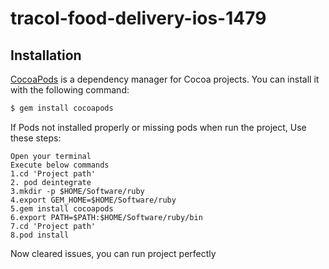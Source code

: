 # tracol-food-delivery-ios-1479

## Installation
[CocoaPods](http://cocoapods.org) is a dependency manager for Cocoa projects. You can install it with the following command:

```bash
$ gem install cocoapods
```

If Pods not installed properly or missing pods when run the project, Use these steps:
```
Open your terminal 
Execute below commands
1.cd 'Project path'
2. pod deintegrate
3.mkdir -p $HOME/Software/ruby
4.export GEM_HOME=$HOME/Software/ruby
5.gem install cocoapods
6.export PATH=$PATH:$HOME/Software/ruby/bin
7.cd 'Project path'
8.pod install
```
Now cleared issues, you can run project perfectly


